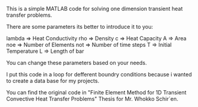 This is a simple MATLAB code for solving one dimension transient heat transfer problems.

There are some parameters its better to introduce it to you:

lambda => Heat Conductivity
rho => Density
c => Heat Capacity
A => Area
noe => Number of Elements
not => Number of time steps
T => Initial Temperature
L => Length of bar

You can change these parameters based on your needs.

I put this code in a loop for defferent boundry conditions because i wanted to create a data base for my projects.

You can find the original code in "Finite Element Method for 1D Transient Convective Heat Transfer Problems" Thesis for Mr. Whokko Schir´en.
